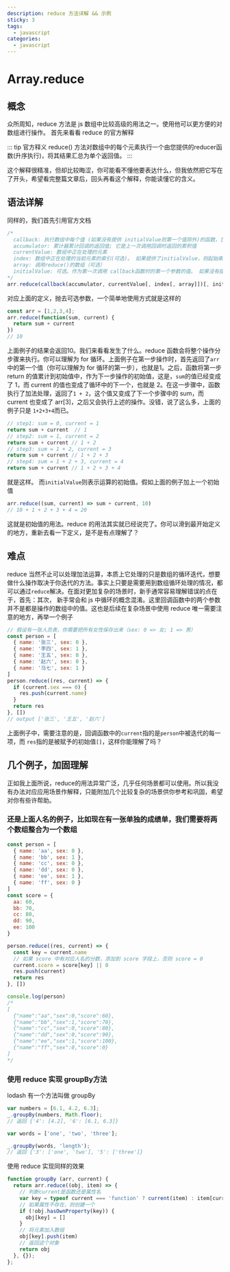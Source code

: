 ```yaml
---
description: reduce 方法详解 && 示例
sticky: 3
tags:
  - javascript
categories:
  - javascript
---
```

# Array.reduce

<preview path="./vue-template/demo.vue" title="Avatar" description="description" />

## 概念

众所周知，reduce 方法是 js 数组中比较高级的用法之一。使用他可以更方便的对数组进行操作。
首先来看看 reduce 的官方解释

::: tip 官方释义
  reduce() 方法对数组中的每个元素执行一个由您提供的reducer函数(升序执行)，将其结果汇总为单个返回值。
:::

这个解释很精准，但却比较晦涩，你可能看不懂他要表达什么，但我依然把它写在了开头，希望看完整篇文章后，回头再看这个解释，你能读懂它的含义。

## 语法详解

同样的，我们首先引用官方文档

```js
/*
  callback: 执行数组中每个值 (如果没有提供 initialValue则第一个值除外)的函数，包含四个参数
  accumulator: 累计器累计回调的返回值; 它是上一次调用回调时返回的累积值
  currentValue: 数组中正在处理的元素
  index: 数组中正在处理的当前元素的索引(可选)。 如果提供了initialValue，则起始索引号为0，否则从索引1起始。
  array: 调用reduce()的数组（可选）
  initialValue: 可选。作为第一次调用 callback函数时的第一个参数的值。 如果没有提供初始值，则将使用数组中的第一个元素。 在没有初始值的空数组上调用 reduce 将报错。
*/
arr.reduce(callback(accumulator, currentValue[, index[, array]])[, initialValue])
```

对应上面的定义，抛去可选参数，一个简单地使用方式就是这样的

```js
const arr = [1,2,3,4];
arr.reduce(function(sum, current) {
  return sum + current
})
// 10
```

上面例子的结果会返回10。我们来看看发生了什么。reduce 函数会将整个操作分步骤来执行。你可以理解为 for 循环。<HighlightText msg="他会把每一个步骤拆解开来去运算，把每一步的结果 return，作为下一步操作的初始值。" />上面例子在第一步操作时，首先返回了`arr`中的第一个值（你可以理解为 for 循环的第一步），也就是1。之后，函数将第一步 return 的值累计到初始值中，作为下一步操作的初始值，这是，`sum`的值已经变成了 1，而 current 的值也变成了循环中的下一个，也就是 2。在这一步骤中，函数执行了加法处理，返回了`1 + 2`，这个值又变成了下一个步骤中的 sum，而 current 也变成了 arr[3]，之后又会执行上述的操作。没错，说了这么多，上面的例子只是 `1+2+3+4`而已。

```js
// step1: sum = 0, current = 1
return sum + current  // 1
// step2: sum = 1, current = 2
return sum + current // 1 + 2
// step3: sum = 1 + 2, current = 3
return sum + current // 1 + 2 + 3
// step4: sum = 1 + 2 + 3, current = 4
return sum + current // 1 + 2 + 3 + 4
```

就是这样。
而`initialValue`则表示运算的初始值。假如上面的例子加上一个初始值

```js
arr.reduce((sum, current) => sum + current, 10)
// 10 + 1 + 2 + 3 + 4 = 20
```

这就是初始值的用法。reduce 的用法其实就已经说完了。你可以滑到最开始定义的地方，重新去看一下定义，是不是有点理解了？

## 难点

reduce 当然不止可以处理加法运算，本质上它处理的只是数组的循环迭代，想要做什么操作取决于你迭代的方法。事实上只要是需要用到数组循环处理的情况，都可以通过`reduce`解决。在面对更加复杂的场景时，新手通常容易理解错误的点在于，首先：<HighlightText msg="reduce函数必须要有返回值，因为需要返回值作为下一次循环的初始值。" />其次，<HighlightText msg="accumulator的值是上一次的初始值，currentValue才是被迭代数组的每一项。" />
新手常会和 js 中循环的概念混淆。这里回调函数中的两个参数并不是都是操作的数组中的值。这也是后续在复杂场景中使用 reduce 唯一需要注意的地方，再举一个例子

```js
// 假设有一张人员表，你需要把所有女性保存出来（sex: 0 => 女; 1 => 男）
const person = [
  { name: '张三', sex: 0 },
  { name: '李四', sex: 1 },
  { name: '王五', sex: 0 },
  { name: '赵六', sex: 0 },
  { name: '马七', sex: 1 }
]
person.reduce((res, current) => {
  if (current.sex === 0) {
    res.push(current.name)
  }
  return res
}, [])
// output ['张三', '王五', '赵六']
```

上面例子中，需要注意的是，回调函数中的`current`指的是`person`中被迭代的每一项，而 `res`指的是被赋予的初始值`[]`，这样你能理解了吗？

## 几个例子，加固理解

正如我上面所说，reduce的用法异常广泛，几乎任何场景都可以使用。所以我没有办法对应应用场景作解释，只能附加几个比较复杂的场景供你参考和巩固，希望对你有些许帮助。

### 还是上面人名的例子，比如现在有一张单独的成绩单，我们需要将两个数组整合为一个数组

```js
const person = [
  { name: 'aa', sex: 0 },
  { name: 'bb', sex: 1 },
  { name: 'cc', sex: 0 },
  { name: 'dd', sex: 0 },
  { name: 'ee', sex: 1 },
  { name: 'ff', sex: 0 }
]
const score = {
  aa: 60,
  bb: 70,
  cc: 80,
  dd: 90,
  ee: 100
}

person.reduce((res, current) => {
  const key = current.name
  // 如果 score 中有对应人名的分数，添加到 score 字段上，否则 score = 0
  current.score = score[key] || 0
  res.push(current)
  return res
}, [])

console.log(person)
/*
[
  {"name":"aa","sex":0,"score":60},
  {"name":"bb","sex":1,"score":70},
  {"name":"cc","sex":0,"score":80},
  {"name":"dd","sex":0,"score":90},
  {"name":"ee","sex":1,"score":100},
  {"name":"ff","sex":0,"score":0}
]
*/
```

### 使用 reduce 实现 groupBy方法

lodash 有一个方法叫做 groupBy

```js
var numbers = [6.1, 4.2, 6.3];
_.groupBy(numbers, Math.floor);
// 返回 {'4': [4.2], '6': [6.1, 6.3]}

var words = ['one', 'two', 'three'];

_.groupBy(words, 'length');
// 返回 {'3': ['one', 'two'], '5': ['three']}
```

使用 reduce 实现同样的效果

```js
function groupBy (arr, current) {
  return arr.reduce((obj, item) => {
    // 判断current是函数还是属性名
    var key = typeof current === 'function' ? current(item) : item[current]
    // 如果属性不存在，则创建一个
    if (!obj.hasOwnProperty(key)) {
      obj[key] = []
    }
    // 将元素加入数组
    obj[key].push(item)
    // 返回这个对象
    return obj
  }, {});
};
```

